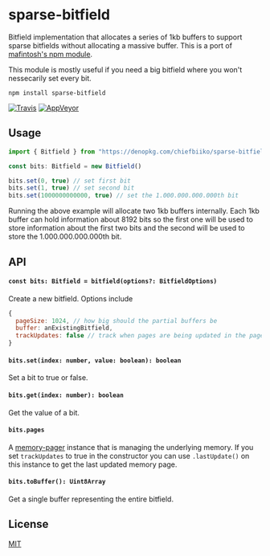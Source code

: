 # sparse-bitfield

Bitfield implementation that allocates a series of 1kb buffers to support sparse bitfields
without allocating a massive buffer. This is a port of [mafintosh's npm module](https://github.com/mafintosh/sparse-bitfield).

This module is mostly useful if you need a big bitfield where you won't nessecarily set every bit.

```
npm install sparse-bitfield
```

[![Travis](http://img.shields.io/travis/chiefbiiko/sparse-bitfield.svg?style=flat)](http://travis-ci.org/chiefbiiko/sparse-bitfield) [![AppVeyor](https://ci.appveyor.com/api/projects/status/github/chiefbiiko/sparse-bitfield?branch=master&svg=true)](https://ci.appveyor.com/project/chiefbiiko/sparse-bitfield)

## Usage

``` js
import { Bitfield } from "https://denopkg.com/chiefbiiko/sparse-bitfield/mod.ts"

const bits: Bitfield = new Bitfield()

bits.set(0, true) // set first bit
bits.set(1, true) // set second bit
bits.set(1000000000000, true) // set the 1.000.000.000.000th bit
```

Running the above example will allocate two 1kb buffers internally.
Each 1kb buffer can hold information about 8192 bits so the first one will be used to store information about the first two bits and the second will be used to store the 1.000.000.000.000th bit.

## API

#### `const bits: Bitfield = bitfield(options?: BitfieldOptions)`

Create a new bitfield. Options include

``` js
{
  pageSize: 1024, // how big should the partial buffers be
  buffer: anExistingBitfield,
  trackUpdates: false // track when pages are being updated in the pager
}
```

#### `bits.set(index: number, value: boolean): boolean`

Set a bit to true or false.

#### `bits.get(index: number): boolean`

Get the value of a bit.

#### `bits.pages`

A [memory-pager](https://github.com/chiefbiiko/memory-pager) instance that is managing the underlying memory.
If you set `trackUpdates` to true in the constructor you can use `.lastUpdate()` on this instance to get the last updated memory page.

#### `bits.toBuffer(): Uint8Array`

Get a single buffer representing the entire bitfield.

## License

[MIT](./LICENSE)